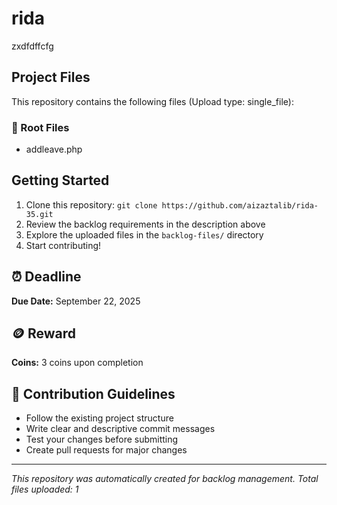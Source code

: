 # rida

zxdfdffcfg

## Project Files

This repository contains the following files (Upload type: single_file):

### 📄 Root Files
- addleave.php

## Getting Started

1. Clone this repository: `git clone https://github.com/aizaztalib/rida-35.git`
2. Review the backlog requirements in the description above
3. Explore the uploaded files in the `backlog-files/` directory
4. Start contributing!

## ⏰ Deadline

**Due Date:** September 22, 2025

## 🪙 Reward

**Coins:** 3 coins upon completion

## 🤝 Contribution Guidelines

- Follow the existing project structure
- Write clear and descriptive commit messages
- Test your changes before submitting
- Create pull requests for major changes

---

*This repository was automatically created for backlog management. Total files uploaded: 1*
